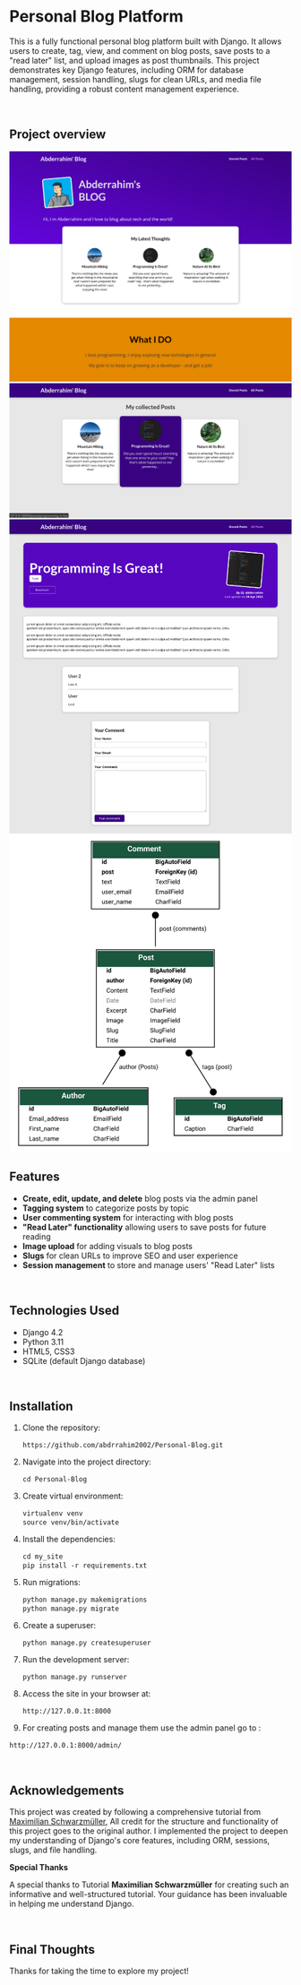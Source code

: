# Personal Blog Platform

This is a fully functional personal blog platform built with Django. It allows users to create, tag, view, and comment on blog posts, save posts to a "read later" list, and upload images as post thumbnails. This project demonstrates key Django features, including ORM for database management, session handling, slugs for clean URLs, and media file handling, providing a robust content management experience.

<br>

## Project overview

<div align="center">
  <img src='https://raw.githubusercontent.com/abdrrahim2002/Personal-Blog/refs/heads/main/project%20images/home.png' alt='home'>

  <br>

  <img src='https://raw.githubusercontent.com/abdrrahim2002/Personal-Blog/refs/heads/main/project%20images/all%20posts.png' alt='all posts'>

  <br>

  <img src='https://raw.githubusercontent.com/abdrrahim2002/Personal-Blog/refs/heads/main/project%20images/detail%20post.png' alt='post detail'>

  <br>

  <img style='align-self:center;' src='https://raw.githubusercontent.com/abdrrahim2002/Personal-Blog/5fbe29452a5ce49e8d5b72553163aefb8a633a9e/project%20images/database%20structure.svg' alt='database'>
  
</div>




## Features

- **Create, edit, update, and delete** blog posts via the admin panel
- **Tagging system** to categorize posts by topic
- **User commenting system** for interacting with blog posts
- **"Read Later" functionality** allowing users to save posts for future reading
- **Image upload** for adding visuals to blog posts
- **Slugs** for clean URLs to improve SEO and user experience
- **Session management** to store and manage users' "Read Later" lists

<br>

## Technologies Used
- Django 4.2
- Python 3.11
- HTML5, CSS3
- SQLite (default Django database)

<br>

## Installation

1. Clone the repository:
   ```
   https://github.com/abdrrahim2002/Personal-Blog.git
   ```

2. Navigate into the project directory:
   ```
   cd Personal-Blog
   ```

3. Create virtual environment:

   ```
   virtualenv venv
   source venv/bin/activate
   ```

4. Install the dependencies:
   ```
   cd my_site
   pip install -r requirements.txt
   ```

5. Run migrations:
   ```
   python manage.py makemigrations
   python manage.py migrate
   ```

6. Create a superuser:
   ```
   python manage.py createsuperuser
   ```

7. Run the development server:
   ```
   python manage.py runserver
   ```

8. Access the site in your browser at:
   ```
   http://127.0.0.1t:8000
   ```
9. For creating posts and manage them use the admin panel go to :
   
  ```
  http://127.0.0.1:8000/admin/
  ```

<br>


## Acknowledgements
This project was created by following a comprehensive tutorial from [Maximilian Schwarzmüller](https://github.com/maxschwarzmueller), All credit for the structure and functionality of this project goes to the original author. I implemented the project to deepen my understanding of Django's core features, including ORM, sessions, slugs, and file handling.

**Special Thanks**

A special thanks to Tutorial **Maximilian Schwarzmüller** for creating such an informative and well-structured tutorial. Your guidance has been invaluable in helping me understand Django.

<br>

## Final Thoughts

Thanks for taking the time to explore my project!


